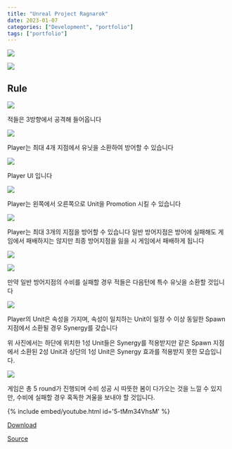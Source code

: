 ```yaml
---
title: "Unreal Project Ragnarok"
date: 2023-01-07
categories: ["Development", "portfolio"]
tags: ["portfolio"]
---
```


![](/images/93cb5ef0-3a52-4876-89d1-9adb1c96fb57-image.png)

![](/images/074aba37-bdcc-478b-af1f-d3709412c3bc-image.png)

## Rule

![](/images/c230f116-cc5c-4a9a-a9f5-b19ca9bdf0fa-image.png)

적들은 3방향에서 공격해 들어옵니다

![](/images/d6be9c05-bfa3-4178-9cb3-18d4674b6b15-image.png)

Player는 최대 4개 지점에서 유닛을 소환하여 방어할 수 있습니다

![](/images/a1e21410-eb03-4143-ad86-3c62b7af8bef-image.png)

Player UI 입니다

![](/images/d7d3a8aa-2821-4990-a9d3-c4a6b0115755-image.png)

Player는 왼쪽에서 오른쪽으로 Unit을 Promotion 시킬 수 있습니다

![](/images/8792f4cc-097c-4e57-842b-b10b523bb3a5-image.png)

Player는 최대 3개의 지점을 방어할 수 있습니다
일반 방어지점은 방어에 실패해도 게임에서 패배하지는 않지만 최종 방어지점을 잃을 시 게임에서 패배하게 됩니다

![](/images/39daf6b9-4d07-45a6-b661-f5f7ca9bf049-image.png)

![](/images/78b9a962-20eb-4ed6-87ff-5fa8a9745972-image.png)

만약 일반 방어지점의 수비를 실패할 경우 적들은 다음턴에 특수 유닛을 소환할 것입니다

![](/images/f38412b5-5db7-4f20-a255-5ea058373e0d-image.png)

Player의 Unit은 속성을 가지며, 속성이 일치하는 Unit이 일정 수 이상 동일한 Spawn 지점에서 소환될 경우 Synergy를 갖습니다

위 사진에서는 하단에 위치한 1성 Unit들은 Synergy를 적용받지만 같은 Spawn 지점에서 소환된 2성 Unit과 상단의 1성 Unit은 Synergy 효과를 적용받지 못한 모습입니다.

![](/images/2957abd6-8030-4e84-a6c3-f2df754ee9d4-image.png)

게임은 총 5 round가 진행되며 수비 성공 시 따뜻한 봄이 다가오는 것을 느낄 수 있지만, 수비에 실패할 경우 혹독한 겨울을 보내야 할 것입니다.

{% include embed/youtube.html id='5-tMm34VhsM' %}

[Download](https://naver.me/5QGB143u)

[Source](https://github.com/sinsin950313/KGCA/tree/main/Unreal/Ragnarok)